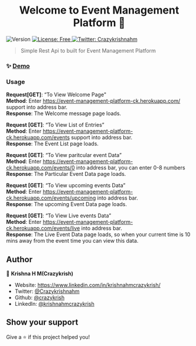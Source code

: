 <h1 align="center">Welcome to Event Management Platform 👋</h1>
<p>
  <img alt="Version" src="https://img.shields.io/badge/version-1.0-blue.svg?cacheSeconds=2592000" />
  <a href="#" target="_blank">
    <img alt="License: Free" src="https://img.shields.io/badge/License-Free-yellow.svg" />
  </a>
  <a href="https://twitter.com/Crazykrishnahm" target="_blank">
    <img alt="Twitter: Crazykrishnahm" src="https://img.shields.io/twitter/follow/Crazykrishnahm.svg?style=social" />
  </a>
</p>

> Simple Rest Api to built for Event Management Platform

### ✨ [Demo](https://event-management-platform-ck.herokuapp.com/)

### Usage
**Request[GET]**: “To View Welcome Page"<br/>
**Method**: Enter https://event-management-platform-ck.herokuapp.com/ support into address bar.<br/>
**Response**: The Welcome message page loads.<br/>

**Request [GET]**: “To View List of Entries”<br/>
**Method**: Enter https://event-management-platform-ck.herokuapp.com/events support into address bar.<br/>
**Response**: The Event List page loads.<br/>

**Request [GET]**: “To View paritcular event Data”<br/>
**Method**: Enter https://event-management-platform-ck.herokuapp.com/events/0  into address bar, you can enter 0-8 numbers <br/>
**Response**: The Particular Event Data page loads.<br/>

**Request [GET]**: “To View upcoming events Data”<br/>
**Method**: Enter https://event-management-platform-ck.herokuapp.com/events/upcoming  into address bar. <br/>
**Response**: The upcoming Event Data page loads.<br/>

**Request [GET]**: “To View Live events Data”<br/>
**Method**: Enter https://event-management-platform-ck.herokuapp.com/events/live  into address bar. <br/>
**Response**: The Live Event Data page loads, so when your current time is 10 mins away from the event time you can view this data.<br/>


## Author

👤 **Krishna H M(Crazykrish)**

* Website: https://www.linkedin.com/in/krishnahmcrazykrish/
* Twitter: [@Crazykrishnahm](https://twitter.com/Crazykrishnahm)
* Github: [@crazykrish](https://github.com/crazykrish)
* LinkedIn: [@krishnahmcrazykrish](https://linkedin.com/in/krishnahmcrazykrish)

## Show your support

Give a ⭐️ if this project helped you!

